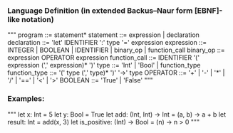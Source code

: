 ### Language Definition (in extended Backus–Naur form [EBNF]-like notation)
"""
program ::= statement*
statement ::= expression | declaration
declaration ::= 'let' IDENTIFIER ':' type '=' expression
expression ::= INTEGER | BOOLEAN | IDENTIFIER | binary_op | function_call
binary_op ::= expression OPERATOR expression
function_call ::= IDENTIFIER '(' expression (',' expression)* ')'
type ::= 'Int' | 'Bool' | function_type
function_type ::= '(' type (',' type)* ')' '->' type
OPERATOR ::= '+' | '-' | '*' | '/' | '==' | '<' | '>'
BOOLEAN ::= 'True' | 'False'
"""

### Examples:
"""
let x: Int = 5
let y: Bool = True
let add: (Int, Int) -> Int = (a, b) -> a + b
let result: Int = add(x, 3)
let is_positive: (Int) -> Bool = (n) -> n > 0
"""